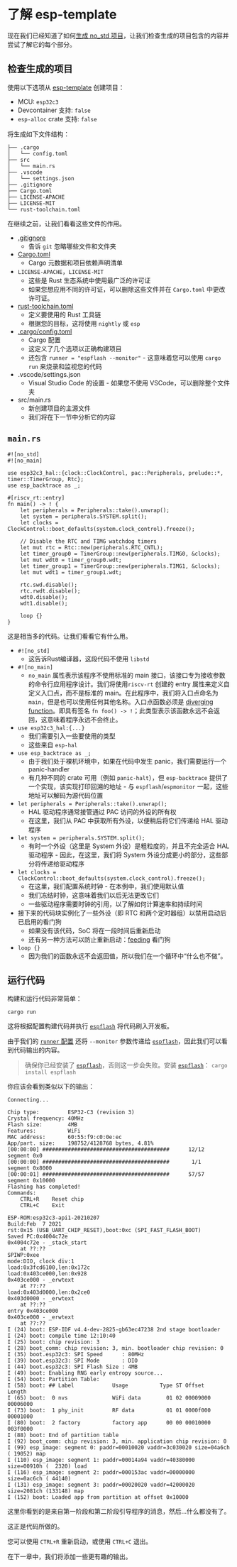 # 了解 esp-template

现在我们已经知道了如何[生成 no_std 项目]，让我们检查生成的项目包含的内容并尝试了解它的每个部分。

## 检查生成的项目

使用以下选项从 [esp-template] 创建项目：

- MCU: `esp32c3`
- Devcontainer 支持: `false`
- `esp-alloc` crate 支持: `false`

将生成如下文件结构：

```text
├── .cargo
│   └── config.toml
├── src
│   └── main.rs
├── .vscode
│   └── settings.json
├── .gitignore
├── Cargo.toml
├── LICENSE-APACHE
├── LICENSE-MIT
└── rust-toolchain.toml
```

在继续之前，让我们看看这些文件的作用。

- [.gitignore]
    - 告诉 `git` 忽略哪些文件和文件夹
- [Cargo.toml]
    - Cargo 元数据和项目依赖声明清单
- `LICENSE-APACHE`，`LICENSE-MIT`
    - 这些是 Rust 生态系统中使用最广泛的许可证
    - 如果您想应用不同的许可证，可以删除这些文件并在 `Cargo.toml` 中更改许可证。
- [rust-toolchain.toml]
    - 定义要使用的 Rust 工具链
    - 根据您的目标，这将使用 `nightly` 或 `esp`
- [.cargo/config.toml]
    - Cargo 配置
    - 这定义了几个选项以正确构建项目
    - 还包含 `runner = "espflash --monitor"` - 这意味着您可以使用 `cargo run` 来烧录和监视您的代码
- .vscode/settings.json
    - Visual Studio Code 的设置 - 如果您不使用 VSCode，可以删除整个文件夹
- src/main.rs
    - 新创建项目的主源文件
    - 我们将在下一节中分析它的内容
    
## `main.rs`

```rust,ignore
#![no_std]
#![no_main]

use esp32c3_hal::{clock::ClockControl, pac::Peripherals, prelude::*, timer::TimerGroup, Rtc};
use esp_backtrace as _;

#[riscv_rt::entry]
fn main() -> ! {
    let peripherals = Peripherals::take().unwrap();
    let system = peripherals.SYSTEM.split();
    let clocks = ClockControl::boot_defaults(system.clock_control).freeze();

    // Disable the RTC and TIMG watchdog timers
    let mut rtc = Rtc::new(peripherals.RTC_CNTL);
    let timer_group0 = TimerGroup::new(peripherals.TIMG0, &clocks);
    let mut wdt0 = timer_group0.wdt;
    let timer_group1 = TimerGroup::new(peripherals.TIMG1, &clocks);
    let mut wdt1 = timer_group1.wdt;

    rtc.swd.disable();
    rtc.rwdt.disable();
    wdt0.disable();
    wdt1.disable();

    loop {}
}
```

这是相当多的代码。让我们看看它有什么用。

- `#![no_std]`
    - 这告诉Rust编译器，这段代码不使用 `libstd`
- `#![no_main]`
    - `no_main` 属性表示该程序不使用标准的 main 接口，该接口专为接收参数的命令行应用程序设计。我们将使用`riscv-rt` 创建的 entry 属性来定义自定义入口点，而不是标准的 main。在此程序中，我们将入口点命名为 `main`，但是也可以使用任何其他名称。入口点函数必须是 [diverging function]。即具有签名 `fn foo() -> !`；此类型表示该函数永远不会返回，这意味着程序永远不会终止。
- `use esp32c3_hal:{...}`
    - 我们需要引入一些要使用的类型
    - 这些来自 `esp-hal`
- `use esp_backtrace as _;`
    - 由于我们处于裸机环境中，如果在代码中发生 panic，我们需要运行一个 panic-handler
    - 有几种不同的 crate 可用（例如 `panic-halt`），但 `esp-backtrace` 提供了一个实现，该实现打印回溯的地址 - 与 `espflash`/`espmonitor` 一起，这些地址可以解码为源代码位置
- `let peripherals = Peripherals::take().unwrap();`
    - HAL 驱动程序通常接管通过 PAC 访问的外设的所有权
    - 在这里，我们从 PAC 中获取所有外设，以便稍后将它们传递给 HAL 驱动程序
- `let system = peripherals.SYSTEM.split();`
    - 有时一个外设（这里是 System 外设）是粗粒度的，并且不完全适合 HAL 驱动程序 - 因此，在这里，我们将 System 外设分成更小的部分，这些部分将传递给驱动程序
- `let clocks = ClockControl::boot_defaults(system.clock_control).freeze();`
    - 在这里，我们配置系统时钟 - 在本例中，我们使用默认值
    - 我们冻结时钟，这意味着我们以后无法更改它们
    - 一些驱动程序需要时钟的引用，以了解如何计算速率和持续时间
- 接下来的代码块实例化了一些外设（即 RTC 和两个定时器组）以禁用启动后已启用的看门狗
    - 如果没有该代码，SoC 将在一段时间后重新启动
    - 还有另一种方法可以防止重新启动：[feeding](https://docs.rs/esp32c3-hal/0.2.0/esp32c3_hal/prelude/trait._embedded_hal_watchdog_Watchdog.html#tymethod.feed) 看门狗
- `loop {}`
    - 因为我们的函数永远不会返回值，所以我们在一个循环中“什么也不做”。

## 运行代码

构建和运行代码非常简单：

```shell
cargo run
```

这将根据配置构建代码并执行 [`espflash`] 将代码刷入开发板。

由于我们的 [`runner` 配置] 还将 `--monitor` 参数传递给 [`espflash`]，因此我们可以看到代码输出的内容。

> 确保你已经安装了 [`espflash`]，否则这一步会失败。安装 [`espflash`]：
> `cargo install espflash`

你应该会看到类似以下的输出：

```text
Connecting...

Chip type:         ESP32-C3 (revision 3)
Crystal frequency: 40MHz
Flash size:        4MB
Features:          WiFi
MAC address:       60:55:f9:c0:0e:ec
App/part. size:    198752/4128768 bytes, 4.81%
[00:00:00] ########################################      12/12      segment 0x0
[00:00:00] ########################################       1/1       segment 0x8000
[00:00:01] ########################################      57/57      segment 0x10000
Flashing has completed!
Commands:
    CTRL+R    Reset chip
    CTRL+C    Exit

ESP-ROM:esp32c3-api1-20210207
Build:Feb  7 2021
rst:0x15 (USB_UART_CHIP_RESET),boot:0xc (SPI_FAST_FLASH_BOOT)
Saved PC:0x4004c72e
0x4004c72e - _stack_start
    at ??:??
SPIWP:0xee
mode:DIO, clock div:1
load:0x3fcd6100,len:0x172c
load:0x403ce000,len:0x928
0x403ce000 - _erwtext
    at ??:??
load:0x403d0000,len:0x2ce0
0x403d0000 - _erwtext
    at ??:??
entry 0x403ce000
0x403ce000 - _erwtext
    at ??:??
I (24) boot: ESP-IDF v4.4-dev-2825-gb63ec47238 2nd stage bootloader
I (24) boot: compile time 12:10:40
I (25) boot: chip revision: 3
I (28) boot_comm: chip revision: 3, min. bootloader chip revision: 0
I (35) boot.esp32c3: SPI Speed      : 80MHz
I (39) boot.esp32c3: SPI Mode       : DIO
I (44) boot.esp32c3: SPI Flash Size : 4MB
I (49) boot: Enabling RNG early entropy source...
I (54) boot: Partition Table:
I (58) boot: ## Label            Usage          Type ST Offset   Length
I (65) boot:  0 nvs              WiFi data        01 02 00009000 00006000
I (73) boot:  1 phy_init         RF data          01 01 0000f000 00001000
I (80) boot:  2 factory          factory app      00 00 00010000 003f0000
I (88) boot: End of partition table
I (92) boot_comm: chip revision: 3, min. application chip revision: 0
I (99) esp_image: segment 0: paddr=00010020 vaddr=3c030020 size=04a6ch ( 19052) map
I (110) esp_image: segment 1: paddr=00014a94 vaddr=40380000 size=00910h (  2320) load
I (116) esp_image: segment 2: paddr=000153ac vaddr=00000000 size=0ac6ch ( 44140)
I (131) esp_image: segment 3: paddr=00020020 vaddr=42000020 size=2081ch (133148) map
I (152) boot: Loaded app from partition at offset 0x10000

```

这里你看到的是来自第一阶段和第二阶段引导程序的消息，然后...什么都没有了。

这正是代码所做的。

您可以使用 `CTRL+R` 重新启动，或使用 `CTRL+C` 退出。

在下一章中，我们将添加一些更有趣的输出。

[生成 no_std 项目]: ../generate-project-from-template.md#esp-template
[esp-template]: https://github.com/esp-rs/esp-template
[.gitignore]: https://git-scm.com/docs/gitignore
[Cargo.toml]: https://doc.rust-lang.org/cargo/reference/manifest.html
[rust-toolchain.toml]: https://rust-lang.github.io/rustup/overrides.html#the-toolchain-file
[.cargo/config.toml]: https://doc.rust-lang.org/cargo/reference/config.html
[`espflash`]: https://github.com/esp-rs/espflash/tree/main/espflash
[`runner` 配置]: https://doc.rust-lang.org/cargo/reference/config.html#targettriplerunner
[diverging function]: https://doc.rust-lang.org/beta/rust-by-example/fn/diverging.html
